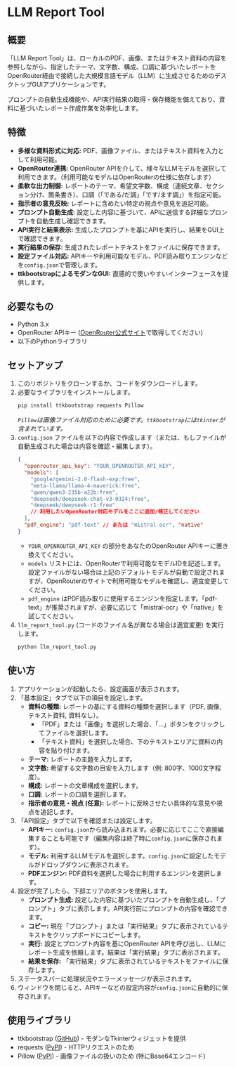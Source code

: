 # LLM Report Tool

## 概要

「LLM Report Tool」は、ローカルのPDF、画像、またはテキスト資料の内容を参照しながら、指定したテーマ、文字数、構成、口調に基づいたレポートをOpenRouter経由で接続した大規模言語モデル（LLM）に生成させるためのデスクトップGUIアプリケーションです。

プロンプトの自動生成機能や、API実行結果の取得・保存機能を備えており、資料に基づいたレポート作成作業を効率化します。

## 特徴

*   **多様な資料形式に対応:** PDF、画像ファイル、またはテキスト資料を入力として利用可能。
*   **OpenRouter連携:** OpenRouter APIを介して、様々なLLMモデルを選択して利用できます。（利用可能なモデルはOpenRouterの仕様に依存します）
*   **柔軟な出力制御:** レポートのテーマ、希望文字数、構成（連続文章、セクション分け、箇条書き）、口調（「である/だ調」「です/ます調」）を指定可能。
*   **指示者の意見反映:** レポートに含めたい特定の視点や意見を追記可能。
*   **プロンプト自動生成:** 設定した内容に基づいて、APIに送信する詳細なプロンプトを自動生成し確認できます。
*   **API実行と結果表示:** 生成したプロンプトを基にAPIを実行し、結果をGUI上で確認できます。
*   **実行結果の保存:** 生成されたレポートテキストをファイルに保存できます。
*   **設定ファイル対応:** APIキーや利用可能なモデル、PDF読み取りエンジンなどを`config.json`で管理します。
*   **ttkbootstrapによるモダンなGUI:** 直感的で使いやすいインターフェースを提供します。

## 必要なもの

*   Python 3.x
*   OpenRouter APIキー ([OpenRouter公式サイト](https://openrouter.ai/)で取得してください)
*   以下のPythonライブラリ

## セットアップ

1.  このリポジトリをクローンするか、コードをダウンロードします。
2.  必要なライブラリをインストールします。
    ```bash
    pip install ttkbootstrap requests Pillow
    ```
    *`Pillow`は画像ファイル対応のために必要です。`ttkbootstrap`には`tkinter`が含まれています。*
3.  `config.json` ファイルを以下の内容で作成します（または、もしファイルが自動生成された場合は内容を確認・編集します）。
    ```json
    {
      "openrouter_api_key": "YOUR_OPENROUTER_API_KEY",
      "models": [
        "google/gemini-2.0-flash-exp:free",
        "meta-llama/llama-4-maverick:free",
        "qwen/qwen3-235b-a22b:free",
        "deepseek/deepseek-chat-v3-0324:free",
        "deepseek/deepseek-r1:free"
        // 利用したいOpenRouter対応モデルをここに追加/修正してください
      ],
      "pdf_engine": "pdf-text" // または "mistral-ocr", "native"
    }
    ```
    *   `YOUR_OPENROUTER_API_KEY` の部分をあなたのOpenRouter APIキーに置き換えてください。
    *   `models` リストには、OpenRouterで利用可能なモデルIDを記述します。設定ファイルがない場合は上記のデフォルトモデルが自動で設定されますが、OpenRouterのサイトで利用可能なモデルを確認し、適宜変更してください。
    *   `pdf_engine` はPDF読み取りに使用するエンジンを指定します。「pdf-text」が推奨されますが、必要に応じて「mistral-ocr」や「native」を試してください。
4.  `llm_report_tool.py` (コードのファイル名が異なる場合は適宜変更) を実行します。
    ```bash
    python llm_report_tool.py
    ```

## 使い方

1.  アプリケーションが起動したら、設定画面が表示されます。
2.  「基本設定」タブで以下の項目を設定します。
    *   **資料の種類:** レポートの基にする資料の種類を選択します（PDF, 画像, テキスト資料, 資料なし）。
        *   「PDF」または「画像」を選択した場合、「...」ボタンをクリックしてファイルを選択します。
        *   「テキスト資料」を選択した場合、下のテキストエリアに資料の内容を貼り付けます。
    *   **テーマ:** レポートの主題を入力します。
    *   **文字数:** 希望する文字数の目安を入力します（例: 800字、1000文字程度）。
    *   **構成:** レポートの文章構成を選択します。
    *   **口調:** レポートの口調を選択します。
    *   **指示者の意見・視点 (任意):** レポートに反映させたい具体的な意見や視点を追記します。
3.  「API設定」タブで以下を確認または設定します。
    *   **APIキー:** `config.json`から読み込まれます。必要に応じてここで直接編集することも可能です（編集内容は終了時に`config.json`に保存されます）。
    *   **モデル:** 利用するLLMモデルを選択します。`config.json`に設定したモデルがドロップダウンに表示されます。
    *   **PDFエンジン:** PDF資料を選択した場合に利用するエンジンを選択します。
4.  設定が完了したら、下部エリアのボタンを使用します。
    *   **プロンプト生成:** 設定した内容に基づいたプロンプトを自動生成し、「プロンプト」タブに表示します。API実行前にプロンプトの内容を確認できます。
    *   **コピー:** 現在「プロンプト」または「実行結果」タブに表示されているテキストをクリップボードにコピーします。
    *   **実行:** 設定とプロンプト内容を基にOpenRouter APIを呼び出し、LLMにレポート生成を依頼します。結果は「実行結果」タブに表示されます。
    *   **結果を保存:** 「実行結果」タブに表示されているテキストをファイルに保存します。
5.  ステータスバーに処理状況やエラーメッセージが表示されます。
6.  ウィンドウを閉じると、APIキーなどの設定内容が`config.json`に自動的に保存されます。

## 使用ライブラリ

*   ttkbootstrap ([GitHub](https://github.com/israel-mp/ttkbootstrap)) - モダンなTkinterウィジェットを提供
*   requests ([PyPI](https://pypi.org/project/requests/)) - HTTPリクエストのため
*   Pillow ([PyPI](https://pypi.org/project/Pillow/)) - 画像ファイルの扱いのため (特にBase64エンコード)
